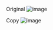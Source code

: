 Original
![image](https://user-images.githubusercontent.com/65483938/177559791-fc86a4ea-7838-4dcb-9b30-bd947487df6c.png)

Copy
![image](https://user-images.githubusercontent.com/65483938/177559133-3131db04-033d-421d-b0a6-9e702524d43b.png)
